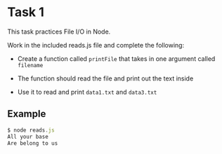 # Task 1

This task practices File I/O in Node.

Work in the included reads.js file and complete the following:

- Create a function called `printFile` that takes in one argument called `filename`

- The function should read the file and print out the text inside

- Use it to read and print `data1.txt` and `data3.txt`

## Example

```js
$ node reads.js
All your base
Are belong to us
```
